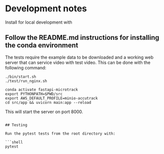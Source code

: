 # Development notes
 
Install for local development with

## Follow the README.md instructions for installing the conda environment

The tests require the example data to be downloaded and a working web server that
can service video with test video. This can be done with the following command:

```shell
./bin/start.sh
./test/run_nginx.sh
```

```shell
conda activate fastapi-microtrack
export PYTHONPATH=$PWD/src
export AWS_DEFAULT_PROFILE=minio-accutrack
cd src/app && uvicorn main:app --reload
```
 
This will start the server on port 8000. 

```shell  

## Testing

Run the pytest tests from the root directory with:

```shell
pytest
```

